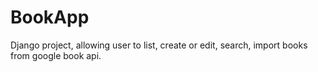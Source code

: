 # BookApp
Django project, allowing user to list, create or edit, search, import books from google book api.
